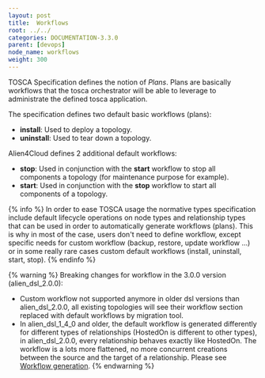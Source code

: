 ```yaml
---
layout: post
title:  Workflows
root: ../../
categories: DOCUMENTATION-3.3.0
parent: [devops]
node_name: workflows
weight: 300
---
```


TOSCA Specification defines the notion of _Plans_. Plans are basically workflows that the tosca orchestrator will be able to leverage to administrate the defined tosca application.

The specification defines two default basic workflows (plans):

 * **install**: Used to deploy a topology.
 * **uninstall**: Used to tear down a topology.

Alien4Cloud defines 2 additional default workflows:

 * **stop**: Used in conjunction with the **start** workflow to stop all components a topology (for maintenance purpose for example).
 * **start**: Used in conjunction with the **stop** workflow to start all components of a topology.

{% info %}
In order to ease TOSCA usage the normative types specification include default lifecycle operations on node types and relationship types that can be used in order to automatically generate workflows (plans).
This is why in most of the case, users don't need to define workflow, except specific needs for custom workflow (backup, restore, update workflow ...) or in some really rare cases custom default workflows (install, uninstall, start, stop).
{% endinfo %}

{% warning %}
Breaking changes for workflow in the 3.0.0 version (alien_dsl_2.0.0):

 * Custom workflow not supported anymore in older dsl versions than alien_dsl_2.0.0, all existing topologies will see their workflow section replaced with default workflows by migration tool.
 * In alien_dsl_1_4_0 and older, the default workflow is generated differently for different types of relationships (HostedOn is different to other types), in alien_dsl_2.0.0, every relationship behaves exactly like HostedOn. The workflow is a lots more flattened, no more concurrent creations between the source and the target of a relationship. Please see [Workflow generation](#workflow/tosca_concepts_workflows_default.html).
{% endwarning %}